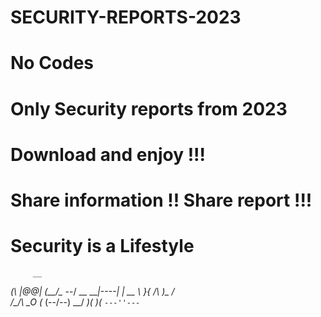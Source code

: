 # SECURITY-REPORTS-2023

# No Codes
# Only Security reports from 2023
# Download and enjoy !!!
# Share information !! Share report !!!
# Security is a Lifestyle

         __
 _(\    |@@|
(__/\__ \--/ __
   \___|----|  |   __
       \ }{ /\ )_ / _\
       /\__/\ \__O (__
      (--/\--)    \__/
      _)(  )(_
     `---''---`
